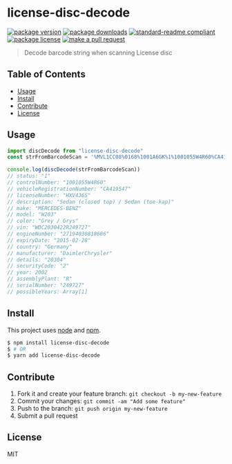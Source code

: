 
# license-disc-decode
[![package version](https://img.shields.io/npm/v/license-disc-decode.svg?style=flat-square)](https://npmjs.org/package/license-disc-decode)
[![package downloads](https://img.shields.io/npm/dm/license-disc-decode.svg?style=flat-square)](https://npmjs.org/package/license-disc-decode)
[![standard-readme compliant](https://img.shields.io/badge/readme%20style-standard-brightgreen.svg?style=flat-square)](https://github.com/RichardLitt/standard-readme)
[![package license](https://img.shields.io/npm/l/license-disc-decode.svg?style=flat-square)](https://npmjs.org/package/license-disc-decode)
[![make a pull request](https://img.shields.io/badge/PRs-welcome-brightgreen.svg?style=flat-square)](http://makeapullrequest.com)

> Decode barcode string when scanning License disc

## Table of Contents

- [Usage](#usage)
- [Install](#install)
- [Contribute](#contribute)
- [License](#License)


## Usage

```js
import discDecode from "license-disc-decode"
const strFromBarcodeScan = '%MVL1CC08%0168%1001A6GK%1%1001055W4R60%CA419547%HXV436S%Sedan (closed top) / Sedan (toe-kap)%MERCEDES-BENZ%W203%Grey / Grys%WDC2030422R249727%27194030818686%2015-02-28%'

console.log(discDecode(strFromBarcodeScan))
// status: "1"
// controlNumber: "1001055W4R60"
// vehicleRegistrationNumber: "CA419547"
// licenseNumber: "HXV436S"
// description: "Sedan (closed top) / Sedan (toe-kap)"
// make: "MERCEDES-BENZ"
// model: "W203"
// color: "Grey / Grys"
// vin: "WDC2030422R249727"
// engineNumber: "27194030818686"
// expiryDate: "2015-02-28"
// country: "Germany"
// manufacturer: "DaimlerChrysler"
// details: "20304"
// securityCode: "2"
// year: 2002
// assemblyPlant: "R"
// serialNumber: "249727"
// possibleYears: Array[1]
```

## Install

This project uses [node](https://nodejs.org) and [npm](https://www.npmjs.com). 

```sh
$ npm install license-disc-decode
$ # OR
$ yarn add license-disc-decode
```

## Contribute

1. Fork it and create your feature branch: `git checkout -b my-new-feature`
2. Commit your changes: `git commit -am "Add some feature"`
3. Push to the branch: `git push origin my-new-feature`
4. Submit a pull request

## License

MIT 
    